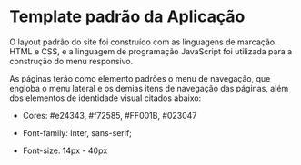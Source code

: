 # Template padrão da Aplicação

O layout padrão do site foi construído com as linguagens de marcação HTML e CSS, e a linguagem de programação JavaScript foi utilizada para a construção do menu responsivo. 

As páginas terão como elemento padrões o menu de navegação, que engloba o menu lateral e os demias itens de navegação das páginas, além dos elementos de identidade visual citados abaixo:

 - Cores: #e24343, #f72585, #FF001B, #023047

 - Font-family: Inter, sans-serif;

 - Font-size: 14px - 40px

> 
